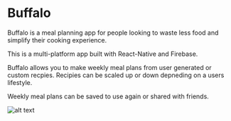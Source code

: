 # Buffalo
Buffalo is a meal planning app for people looking to waste less food and simplify their cooking experience.

This is a multi-platform app built with React-Native and Firebase.

Buffalo allows you to make weekly meal plans from user generated or custom recpies. Recipies can be scaled up or down depneding on a users lifestyle.

Weekly meal plans can be saved to use again or shared with friends. 

![alt text](https://github.com/[tritan89]/[buffalo]/[main]/BuffaloApp.PNG)





